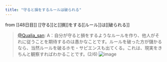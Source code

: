 ```yaml
---
title: "守ると損をするルールは破られる"
---
```


from [[48日目]]
[[守る]]と[[損]]をする[[ルール]]は[[破られる]]
> [@Qualia_san](https://twitter.com/Qualia_san/status/1602681171674292224?s=20&t=UxTwBsJstd9LfCK_4uqQ1A): A：自分が守ると損をするようなルールを作り、他人がそれに従うことを期待するのは愚かなことです。ルールを破った方が儲かるなら、当然ルールを破るホモ・サピエンスも出てくる。これは、現実をきちんと観察すればわかることです。(2/6)
> ![image](https://pbs.twimg.com/media/Fj3dcVkagAE49qT.png)

